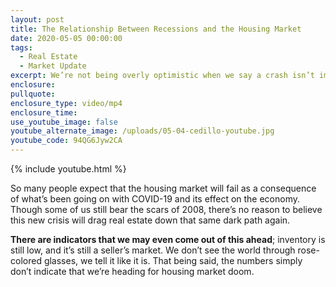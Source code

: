 ```yaml
---
layout: post
title: The Relationship Between Recessions and the Housing Market
date: 2020-05-05 00:00:00
tags:
  - Real Estate
  - Market Update
excerpt: We’re not being overly optimistic when we say a crash isn’t imminent.
enclosure:
pullquote:
enclosure_type: video/mp4
enclosure_time:
use_youtube_image: false
youtube_alternate_image: /uploads/05-04-cedillo-youtube.jpg
youtube_code: 94QG6Jyw2CA
---
```


{% include youtube.html %}

So many people expect that the housing market will fail as a consequence of what’s been going on with COVID-19 and its effect on the economy. Though some of us still bear the scars of 2008, there’s no reason to believe this new crisis will drag real estate down that same dark path again.

**There are indicators that we may even come out of this ahead**; inventory is still low, and it’s still a seller’s market. We don’t see the world through rose-colored glasses, we tell it like it is. That being said, the numbers simply don’t indicate that we’re heading for housing market doom.